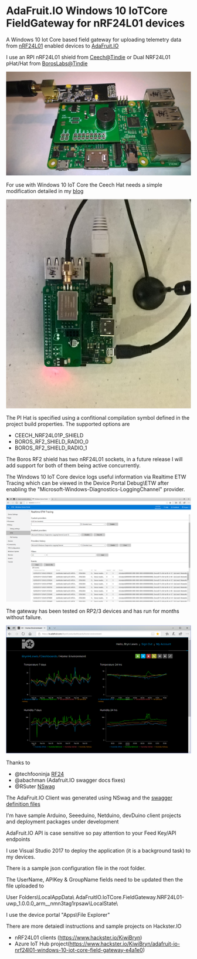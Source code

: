# AdaFruit.IO Windows 10 IoTCore FieldGateway for nRF24L01 devices

A Windows 10 Iot Core based field gateway for uploading telemetry data from [nRF24L01](http://www.nordicsemi.com/eng/Products/2.4GHz-RF/nRF24L01) enabled devices to [AdaFruit.IO](https://io.adafruit.com/)

I use an RPI nRF24L01 shield from [Ceech@Tindie](https://www.tindie.com/products/ceech/new-raspberry-pi-to-nrf24l01-shield) or Dual NRF24L01 pHat/Hat from [BorosLabs@Tindie](https://www.tindie.com/products/boros/borosrf2-dual-nrf24l01-phathat-rtc-for-pis/)

![RPI with Ceech nRF24L01 Hat](RPiWithnRF24Hat.jpg)

For use with Windows 10 IoT Core the Ceech Hat needs a simple modification detailed in my [blog](https://blog.devmobile.co.nz/2017/07/31/nrf24-windows-10-iot-core-hardware/)

![RPI with Boros Dual nRF24L01 Hat](BorosRF24Shield.jpg)

The PI Hat is specified using a confitional compilation symbol defined in the project build properties. The supported options are
* CEECH_NRF24L01P_SHIELD
* BOROS_RF2_SHIELD_RADIO_0 
* BOROS_RF2_SHIELD_RADIO_1

The Boros RF2 shield has two nRF24L01 sockets, in a future release I will add support for both of them being active concurrently.

The Windows 10 IoT Core device logs useful information via Realtime ETW Tracing which can be viewed in the Device Portal Debug\ETW after 
enabling the "Microsoft-Windows-Diagnostics-LoggingChannel" provider.

![ETW Diagnostics](Windows10ETW.png)

The gateway has been tested on RP2/3 devices and has run for months without failure. 

![Home Dashboard](HomeDashboard.png)

Thanks to 
* @techfooninja [RF24](https://github.com/techfooninja/Radios.RF24)
* @abachman (Adafruit.IO swagger docs fixes)
* @RSuter [NSwag](https://github.com/RSuter/NSwag)

The AdaFruit.IO Client was generated using NSwag and the [swagger definition files](https://github.com/adafruit/io-api/blob/gh-pages/v2.json)

I'm have sample Arduino, Seeeduino, Netduino, devDuino client projects and deployment packages under development

AdaFruit.IO API is case sensitive so pay attention to your Feed Key/API endpoints

I use Visual Studio 2017 to deploy the application (it is a background task) to my devices.

There is a sample json configuration file in the root folder. 

The UserName, APIKey & GroupName fields need to be updated then the file uploaded to

User Folders\LocalAppData\ AdaFruitIO.IoTCore.FieldGateway.NRF24L01-uwp_1.0.0.0_arm__nmn3tag1rpsaw\LocalState\

I use the device portal "Apps\File Explorer"

There are more detaiedl instructions and sample projects on Hackster.IO
* nRF24L01 clients (https://www.hackster.io/KiwiBryn)
* Azure IoT Hub project(https://www.hackster.io/KiwiBryn/adafruit-io-nrf24l01-windows-10-iot-core-field-gateway-e4a1e0)
